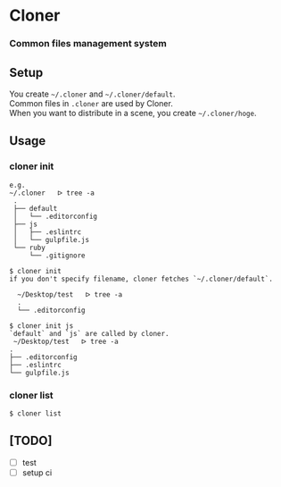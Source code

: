 # Cloner

### Common files management system

## Setup
You create `~/.cloner` and `~/.cloner/default`.   
Common files in `.cloner` are used by Cloner.   
When you want to distribute in a scene, you create `~/.cloner/hoge`.

## Usage
### cloner init
```
e.g.
~/.cloner   ᐅ tree -a
 .
 ├── default
 │   └── .editorconfig
 ├── js
 │   ├── .eslintrc
 │   └── gulpfile.js
 └── ruby
     └── .gitignore

$ cloner init   
if you don't specify filename, cloner fetches `~/.cloner/default`.

  ~/Desktop/test   ᐅ tree -a
  .
  └── .editorconfig

$ cloner init js
`default` and `js` are called by cloner.
 ~/Desktop/test   ᐅ tree -a
.
├── .editorconfig
├── .eslintrc
└── gulpfile.js

```

### cloner list
```
$ cloner list
```

## [TODO]
- [ ] test
- [ ] setup ci
